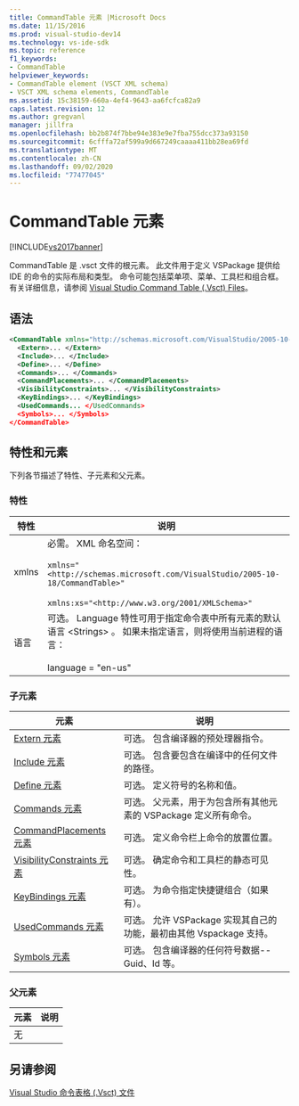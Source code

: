 ```yaml
---
title: CommandTable 元素 |Microsoft Docs
ms.date: 11/15/2016
ms.prod: visual-studio-dev14
ms.technology: vs-ide-sdk
ms.topic: reference
f1_keywords:
- CommandTable
helpviewer_keywords:
- CommandTable element (VSCT XML schema)
- VSCT XML schema elements, CommandTable
ms.assetid: 15c38159-660a-4ef4-9643-aa6fcfca82a9
caps.latest.revision: 12
ms.author: gregvanl
manager: jillfra
ms.openlocfilehash: bb2b874f7bbe94e383e9e7fba755dcc373a93150
ms.sourcegitcommit: 6cfffa72af599a9d667249caaaa411bb28ea69fd
ms.translationtype: MT
ms.contentlocale: zh-CN
ms.lasthandoff: 09/02/2020
ms.locfileid: "77477045"
---
```

# <a name="commandtable-element"></a>CommandTable 元素
[!INCLUDE[vs2017banner](../includes/vs2017banner.md)]

CommandTable 是 .vsct 文件的根元素。 此文件用于定义 VSPackage 提供给 IDE 的命令的实际布局和类型。 命令可能包括菜单项、菜单、工具栏和组合框。 有关详细信息，请参阅 [Visual Studio Command Table (.Vsct) Files](../extensibility/internals/visual-studio-command-table-dot-vsct-files.md)。  
  
## <a name="syntax"></a>语法  
  
```xml  
<CommandTable xmlns="http://schemas.microsoft.com/VisualStudio/2005-10-18/CommandTable" xmlns:xs="http://www.w3.org/2001/XMLSchema" >  
  <Extern>... </Extern>  
  <Include>... </Include>  
  <Define>... </Define>  
  <Commands>... </Commands>  
  <CommandPlacements>... </CommandPlacements>  
  <VisibilityConstraints>... </VisibilityConstraints>  
  <KeyBindings>... </KeyBindings>  
  <UsedCommands... </UsedCommands>  
  <Symbols>... </Symbols>  
</CommandTable>  
```  
  
## <a name="attributes-and-elements"></a>特性和元素  
 下列各节描述了特性、子元素和父元素。  
  
### <a name="attributes"></a>特性  
  
| 特性 |                                                                                                                   说明                                                                                                                   |
|-----------|-------------------------------------------------------------------------------------------------------------------------------------------------------------------------------------------------------------------------------------------------|
|   xmlns   |                                   必需。 XML 命名空间：<br /><br /> `xmlns="<http://schemas.microsoft.com/VisualStudio/2005-10-18/CommandTable>"`<br /><br /> `xmlns:xs="<http://www.w3.org/2001/XMLSchema>"`                                   |
| 语言  | 可选。 Language 特性可用于指定命令表中所有元素的默认语言 \<Strings> 。  如果未指定语言，则将使用当前进程的语言：<br /><br /> language = "en-us" |
  
### <a name="child-elements"></a>子元素  
  
|元素|说明|  
|-------------|-----------------|  
|[Extern 元素](../extensibility/extern-element.md)|可选。 包含编译器的预处理器指令。|  
|[Include 元素](../extensibility/include-element.md)|可选。 包含要包含在编译中的任何文件的路径。|  
|[Define 元素](../extensibility/define-element.md)|可选。 定义符号的名称和值。|  
|[Commands 元素](../extensibility/commands-element.md)|可选。 父元素，用于为包含所有其他元素的 VSPackage 定义所有命令。|  
|[CommandPlacements 元素](../extensibility/commandplacements-element.md)|可选。 定义命令栏上命令的放置位置。|  
|[VisibilityConstraints 元素](../extensibility/visibilityconstraints-element.md)|可选。 确定命令和工具栏的静态可见性。|  
|[KeyBindings 元素](../extensibility/keybindings-element.md)|可选。 为命令指定快捷键组合（如果有）。|  
|[UsedCommands 元素](../extensibility/usedcommands-element.md)|可选。 允许 VSPackage 实现其自己的功能，最初由其他 Vspackage 支持。|  
|[Symbols 元素](https://msdn.microsoft.com/f2ddd0aa-c3dd-439e-834d-28f136a27ffa)|可选。 包含编译器的任何符号数据--Guid、Id 等。|  
  
### <a name="parent-elements"></a>父元素  
  
|元素|说明|  
|-------------|-----------------|  
|无||  
  
## <a name="see-also"></a>另请参阅  
 [Visual Studio 命令表格 (.Vsct) 文件](../extensibility/internals/visual-studio-command-table-dot-vsct-files.md)
